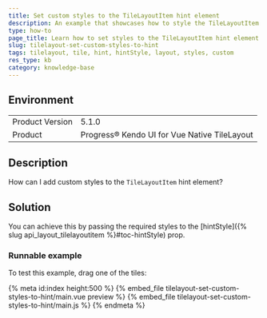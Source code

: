 ```yaml
---
title: Set custom styles to the TileLayoutItem hint element
description: An example that showcases how to style the TileLayoutItem hint element
type: how-to
page_title: Learn how to set styles to the TileLayoutItem hint element 
slug: tilelayout-set-custom-styles-to-hint
tags: tilelayout, tile, hint, hintStyle, layout, styles, custom
res_type: kb
category: knowledge-base
---
```


## Environment

<table>
    <tbody>
	    <tr>
	    	<td>Product Version</td>
	    	<td>5.1.0</td>
	    </tr>
	    <tr>
	    	<td>Product</td>
	    	<td>Progress® Kendo UI for Vue Native TileLayout</td>
	    </tr>
    </tbody>
</table>

## Description

How can I add custom styles to the `TileLayoutItem` hint element?

## Solution

You can achieve this by passing the required styles to the [hintStyle]({% slug api_layout_tilelayoutitem %}#toc-hintStyle) prop.

### Runnable example

To test this example, drag one of the tiles:

{% meta id:index height:500 %}
{% embed_file tilelayout-set-custom-styles-to-hint/main.vue preview %}
{% embed_file tilelayout-set-custom-styles-to-hint/main.js %}
{% endmeta %}


